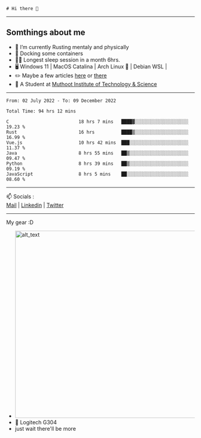 ```
# Hi there 👋
```

---

## Somthings about me


- 🌱 I’m currently Rusting mentaly and physically
- 🐋 Docking some containers
- 😶‍🌫️ Longest sleep session in a month 6hrs.
- 🖥️ Windows 11 | MacOS Catalina | Arch Linux 🦩 | Debian WSL |
- ✏️ Maybe a few articles [here](https://medium.com/@advaithnarayanan8) or [there](https://medium.com/@advaithnarayanan8)
- 📑 A Student at [Muthoot Institute of Technology & Science](https://mgmits.ac.in/)



---

<!--START_SECTION:waka-->

```text
From: 02 July 2022 - To: 09 December 2022

Total Time: 94 hrs 12 mins

C                          18 hrs 7 mins   ████▓░░░░░░░░░░░░░░░░░░░░   19.23 %
Rust                       16 hrs          ████▒░░░░░░░░░░░░░░░░░░░░   16.99 %
Vue.js                     10 hrs 42 mins  ███░░░░░░░░░░░░░░░░░░░░░░   11.37 %
Java                       8 hrs 55 mins   ██▒░░░░░░░░░░░░░░░░░░░░░░   09.47 %
Python                     8 hrs 39 mins   ██▒░░░░░░░░░░░░░░░░░░░░░░   09.19 %
JavaScript                 8 hrs 5 mins    ██░░░░░░░░░░░░░░░░░░░░░░░   08.60 %
```

<!--END_SECTION:waka-->

---

📫 Socials :<br>
[Mail](mailto:advaithnarayanan8@gmail.com) | [Linkedin](https://www.linkedin.com/in/advaith-narayanan-a72152214/) | [Twitter](https://twitter.com/advaithnarayan)


--- 
My gear :D

- [<img alt="alt_text" width="500px" src="https://valid.x86.fr/cache/banner/xv24bv-6.png" />](https://valid.x86.fr/xv24bv)
- 🐁 Logitech G304
- just wait there'll be more
